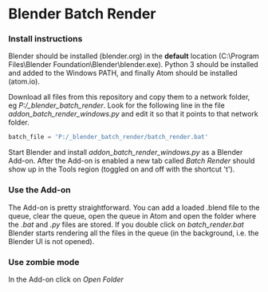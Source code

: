# Blender Batch Render

### Install instructions

Blender should be installed (blender.org) in the **default** location (C:\Program Files\Blender Foundation\Blender\blender.exe).
Python 3 should be installed and added to the Windows PATH, and finally Atom should be installed (atom.io).

Download all files from this repository and copy them to a network folder, eg *P:/_blender_batch_render*. Look for the following line in the file *addon_batch_render_windows.py* and edit it so that it points to that network folder.
```python
batch_file = 'P:/_blender_batch_render/batch_render.bat'
```

Start Blender and install *addon_batch_render_windows.py* as a Blender Add-on. After the Add-on is enabled a new tab called *Batch Render* should show up in the Tools region (toggled on and off with the shortcut 't'). 



### Use the Add-on

The Add-on is pretty straightforward. You can add a loaded .blend file to the queue, clear the queue, open the queue in Atom and open the folder where the *.bat* and *.py* files are stored. If you double click on *batch_render.bat* Blender starts rendering all the files in the queue (in the background, i.e. the Blender UI is not opened).  
 

### Use zombie mode

In the Add-on click on *Open Folder*
